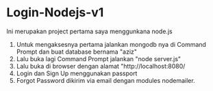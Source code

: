# Login-Nodejs-v1

Ini merupakan project pertama saya menggunkana node.js

1. Untuk mengaksesnya pertama jalankan mongodb nya di Command Prompt dan buat database bernama "aziz"
2. Lalu buka lagi Command Prompt jalankan "node server.js"
3. Lalu buka di browser dengan alamat "http://localhost:8080/ 
3. Login dan Sign Up menggunakan passport
4. Forgot Password dikirim via email dengan modules nodemailer.
